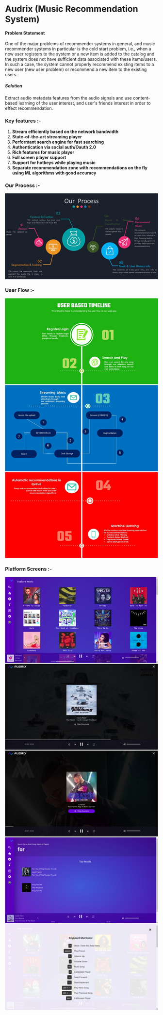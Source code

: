# Audrix (Music Recommendation System)  
#### Problem Statement 
One of the major problems of recommender systems in general, and music recommender systems in particular is the cold start problem, i.e., when a new user registers to the system or a new item is added to the catalog and the system does not have sufficient data associated with these items/users. In such a case, the system cannot properly recommend existing items to a new user (new user problem) or recommend a new item to the existing users.

##### Solution
Extract audio metadata features from the audio signals and use content-based learning of the user interest, and user's friends interest in order to effect recommendation.

### Key features :- 

1. **Stream efficiently based on the network bandwidth**
2. **State-of-the-art streaming player**
3. **Performant search engine for fast searching**
4. **Authentication via social auth/Oauth 2.0**
5. **Rich features for music player** 
6. **Full screen player support** 
7. **Support for hotkeys while playing music** 
7. **Separate recommendation zone with recommendations on the fly using ML algorithms with good accuracy**

### Our Process :-
![Screenshot](docs/our-process.jpg)

### User Flow :-
![Screenshot](docs/user-flow-1.jpg)
![Screenshot](docs/user-flow-2.jpg)
![Screenshot](docs/user-flow-3.jpg)

### Platform Screens :-
![Screenshot](docs/explore-music.png)    
![Screenshot](docs/full-screen-player.png)    
![Screenshot](docs/recommendation-zone.png)  
![Screenshot](docs/search-including-results.png)  
![Screenshot](docs/shortcut-list.png)     
